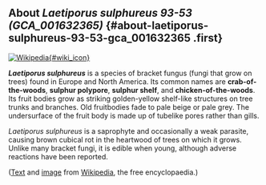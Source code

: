 About *Laetiporus sulphureus 93-53 (GCA\_001632365)* {#about-laetiporus-sulphureus-93-53-gca_001632365 .first}
----------------------------------------------------

[![Wikipedia](/img/wikipedia_logo_v2_en.png){#wiki_icon}](http://en.wikipedia.org/wiki/Laetiporus_sulphureus)

***Laetiporus sulphureus*** is a species of bracket fungus (fungi that
grow on trees) found in Europe and North America. Its common names are
**crab-of-the-woods**, **sulphur polypore**, **sulphur shelf**, and
**chicken-of-the-woods**. Its fruit bodies grow as striking
golden-yellow shelf-like structures on tree trunks and branches. Old
fruitbodies fade to pale beige or pale grey. The undersurface of the
fruit body is made up of tubelike pores rather than gills.

*Laetiporus sulphureus* is a saprophyte and occasionally a weak
parasite, causing brown cubical rot in the heartwood of trees on which
it grows. Unlike many bracket fungi, it is edible when young, although
adverse reactions have been reported.

([Text](http://en.wikipedia.org/wiki/Laetiporus_sulphureus) and
[image](https://commons.wikimedia.org/wiki/File:Laetiporus_sulphureus_big.jpg)
from [Wikipedia](http://en.wikipedia.org/), the free encyclopaedia.)
